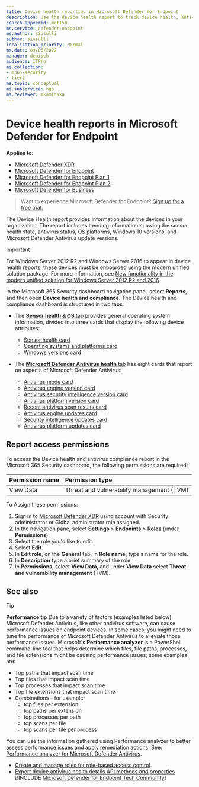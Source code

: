 ```yaml
---
title: Device health reporting in Microsoft Defender for Endpoint
description: Use the device health report to track device health, antivirus status and versions, OS platforms, and Windows 10 versions.
search.appverid: met150
ms.service: defender-endpoint
ms.author: siosulli
author: siosulli
localization_priority: Normal
ms.date: 09/06/2022 
manager: deniseb
audience: ITPro
ms.collection: 
- m365-security
- tier2
ms.topic: conceptual
ms.subservice: ngp
ms.reviewer: mkaminska
---
```


# Device health reports in Microsoft Defender for Endpoint

**Applies to:**

- [Microsoft Defender XDR](https://go.microsoft.com/fwlink/?linkid=2118804)
- [Microsoft Defender for Endpoint](https://go.microsoft.com/fwlink/p/?linkid=2154037)
- [Microsoft Defender for Endpoint Plan 1](https://go.microsoft.com/fwlink/p/?linkid=2154037)
- [Microsoft Defender for Endpoint Plan 2](https://go.microsoft.com/fwlink/p/?linkid=2154037)
- [Microsoft Defender for Business](../defender-business/mdb-overview.md)

> Want to experience Microsoft Defender for Endpoint? [Sign up for a free trial.](https://signup.microsoft.com/create-account/signup?products=7f379fee-c4f9-4278-b0a1-e4c8c2fcdf7e&ru=https://aka.ms/MDEp2OpenTrial?ocid=docs-wdatp-exposedapis-abovefoldlink)

The Device Health report provides information about the devices in your organization. The report includes trending information showing the sensor health state, antivirus status, OS platforms, Windows 10 versions, and Microsoft Defender Antivirus update versions.

> [!IMPORTANT]
> For Windows&nbsp;Server&nbsp;2012&nbsp;R2 and Windows&nbsp;Server&nbsp;2016 to appear in device health reports, these devices must be onboarded using the modern unified solution package. For more information, see [New functionality in the modern unified solution for Windows Server 2012 R2 and 2016](/microsoft-365/security/defender-endpoint/configure-server-endpoints#new-windows-server-2012-r2-and-2016-functionality-in-the-modern-unified-solution).

In the Microsoft 365 Security dashboard navigation panel, select **Reports**, and then open **Device health and compliance**.
The Device health and compliance dashboard is structured in two tabs:

- The [**Sensor health & OS** tab](device-health-sensor-health-os.md#sensor-health--os-tab) provides general operating system information, divided into three cards that display the following device attributes:
  - [Sensor health card](device-health-sensor-health-os.md#sensor-health-card)
  - [Operating systems and platforms card](device-health-sensor-health-os.md#operating-systems-and-platforms-card)
  - [Windows versions card](device-health-sensor-health-os.md#windows-versions-card)

- The [**Microsoft Defender Antivirus health** tab](device-health-microsoft-defender-antivirus-health.md#microsoft-defender-antivirus-health-tab) has eight cards that report on aspects of Microsoft Defender Antivirus:
  - [Antivirus mode card](device-health-microsoft-defender-antivirus-health.md#antivirus-mode-card)
  - [Antivirus engine version card](device-health-microsoft-defender-antivirus-health.md#antivirus-engine-version-card)
  - [Antivirus security intelligence version card](device-health-microsoft-defender-antivirus-health.md#antivirus-security-intelligence-version-card)
  - [Antivirus platform version card](device-health-microsoft-defender-antivirus-health.md#antivirus-platform-version-card)
  - [Recent antivirus scan results card](device-health-microsoft-defender-antivirus-health.md#recent-antivirus-scan-results-card)
  - [Antivirus engine updates card](device-health-microsoft-defender-antivirus-health.md#antivirus-engine-updates-card)
  - [Security intelligence updates card](device-health-microsoft-defender-antivirus-health.md#security-intelligence-updates-card)
  - [Antivirus platform updates card](device-health-microsoft-defender-antivirus-health.md#antivirus-platform-updates-card)

## Report access permissions

To access the Device health and antivirus compliance report in the Microsoft 365 Security dashboard, the following permissions are required:

| Permission name | Permission type |
|:---|:---|
| View Data | Threat and vulnerability management (TVM) |

To Assign these permissions:

1. Sign in to <a href="https://go.microsoft.com/fwlink/p/?linkid=2077139" target="_blank">Microsoft Defender XDR</a> using account with Security administrator or Global administrator role assigned.
1. In the navigation pane, select **Settings** \> **Endpoints** \> **Roles** (under **Permissions**).
1. Select the role you'd like to edit.
1. Select **Edit**.
1. In **Edit role**, on the **General** tab, in **Role name**, type a name for the role.
1. In **Description** type a brief summary of the role.
1. In **Permissions**, select **View Data**, and under **View Data** select **Threat and vulnerability management** (TVM).

## See also

> [!TIP]
> **Performance tip** Due to a variety of factors (examples listed below) Microsoft Defender Antivirus, like other antivirus software, can cause performance issues on endpoint devices. In some cases, you might need to tune the performance of Microsoft Defender Antivirus to alleviate those performance issues. Microsoft's **Performance analyzer** is a PowerShell command-line tool that helps determine which files, file paths, processes, and file extensions might be causing performance issues; some examples are:
>
> - Top paths that impact scan time
> - Top files that impact scan time
> - Top processes that impact scan time
> - Top file extensions that impact scan time
> - Combinations – for example:
>   - top files per extension
>   - top paths per extension
>   - top processes per path
>   - top scans per file
>   - top scans per file per process
>
> You can use the information gathered using Performance analyzer to better assess performance issues and apply remediation actions. 
> See: [Performance analyzer for Microsoft Defender Antivirus](tune-performance-defender-antivirus.md).
>

- [Create and manage roles for role-based access control](user-roles.md).
- [Export device antivirus health details API methods and properties](device-health-api-methods-properties.md)
[!INCLUDE [Microsoft Defender for Endpoint Tech Community](../includes/defender-mde-techcommunity.md)]
